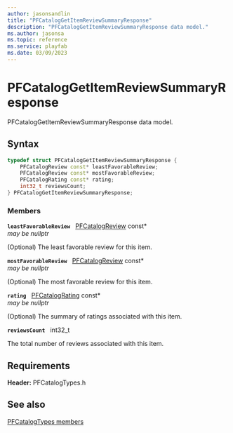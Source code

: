 ```yaml
---
author: jasonsandlin
title: "PFCatalogGetItemReviewSummaryResponse"
description: "PFCatalogGetItemReviewSummaryResponse data model."
ms.author: jasonsa
ms.topic: reference
ms.service: playfab
ms.date: 03/09/2023
---
```


# PFCatalogGetItemReviewSummaryResponse  

PFCatalogGetItemReviewSummaryResponse data model.  

## Syntax  
  
```cpp
typedef struct PFCatalogGetItemReviewSummaryResponse {  
    PFCatalogReview const* leastFavorableReview;  
    PFCatalogReview const* mostFavorableReview;  
    PFCatalogRating const* rating;  
    int32_t reviewsCount;  
} PFCatalogGetItemReviewSummaryResponse;  
```
  
### Members  
  
**`leastFavorableReview`** &nbsp; [PFCatalogReview](pfcatalogreview.md) const*  
*may be nullptr*  
  
(Optional) The least favorable review for this item.
  
**`mostFavorableReview`** &nbsp; [PFCatalogReview](pfcatalogreview.md) const*  
*may be nullptr*  
  
(Optional) The most favorable review for this item.
  
**`rating`** &nbsp; [PFCatalogRating](pfcatalograting.md) const*  
*may be nullptr*  
  
(Optional) The summary of ratings associated with this item.
  
**`reviewsCount`** &nbsp; int32_t  
  
The total number of reviews associated with this item.
  
  
## Requirements  
  
**Header:** PFCatalogTypes.h
  
## See also  
[PFCatalogTypes members](../pfcatalogtypes_members.md)  

  
  
